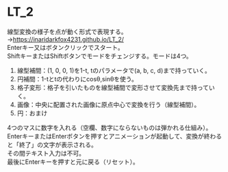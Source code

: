 # LT_2
線型変換の様子を点が動く形式で表現する。→https://inaridarkfox4231.github.io/LT_2/  
Enterキー又はボタンクリックでスタート。  
ShiftキーまたはShiftボタンでモードをチェンジする。モードは4つ。  
1. 線型補間：(1, 0, 0, 1)を1-t, tのパラメータで(a, b, c, d)まで持っていく。  
2. 円補間：1-tとtの代わりにcosθ,sinθを使う。  
3. 格子変形：格子を引いたものを線型補間で変形させて変換先まで持っていく。  
4. 画像：中央に配置された画像に原点中心で変換を行う（線型補間）。  
5. 円：おまけ

4つのマスに数字を入れる（空欄、数字にならないものは弾かれる仕組み）。  
EnterキーまたはEnterボタンを押すとアニメーションが起動して、変換が終わると「終了」の文字が表示される。  
その間テキスト入力は不可。  
最後にEnterキーを押すと元に戻る（リセット）。
